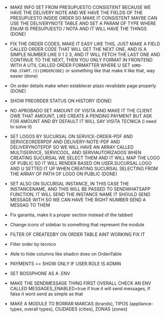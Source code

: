 
- MAKE INFO SET FROM PRESUPUESTO CONSISTENT BECAUSE WE HAVE THE DELIVERY NOTE AND WE HAVE THE FIELDS OF THE PRESUPUESTO INSIDE ORDER SO MAKE IT CONSISTENT MAYBE CAN USE THE DELIVERYNOTE TABLE AND SET A PARAM OF TYPE WHERE ENUM IS PRESUPUESTO / NOTA AND IT WILL HAVE THE THINGS (DONE)
- FIX THE ORDER CODES, MAKE IT EASY LIKE THIS, JUST MAKE A FIELD CALLED ORDER CODE THAT WILL GET THE NEXT ONE, AND IS A SIMPLE NUMBER LIKE 0 1 2 3, AND IT WILL FETCH THE LAST ONE AND CONTINUE TO THE NEXT, THEN YOU ONLY FORMAT IN FRONTEND WITH A UTIL CALLED ORDER FORMATTER WHERE U SET `$ORD-PAD.START.(5){ORDERCODE}` or something like that make it like that, way easier (done)
- On order details make when establecer plazo revalidate page properly (DONE)
- SHOW PREORDER STATUS ON HISTORY (DONE)
- NO APROBADO SET AMOUNT OF VISITA AND MAKE IT THE CLIENT OWE THAT AMOUNT, LIKE CREATE A PENDING PAYMENT BUT ASK FOR AMOUNT AND BY DEFAULT IT WILL SAY VISITA TECNICA (i need to solve it)
- SET LOGOS BY SUCURSAL ON SERVICE-ORDER-PDF AND SERVICEORDERPDF AND DELIVERY-NOTE-PDF AND DELIVERYNOTEPDF SO WE WILL HAVE AN ARRAY CALLED MULTISERVICE, SERVICOOL, AND SERVIAUTORIZADOS WHEN CREATING SUCURSAL WE SELECT THEM AND IT WILL MAP  THE LOGO OF PUBLIC SO IT WILL RENDER BASED ON USER.SUCURSAL.LOGO AND U SETTED IT UP WHEN CREATING SUCURSAL SELECTING FROM THE ARRAY OF PATH OF LOGO ON PUBLIC (DONE)
- SET ALSO ON SUCURSAL INSTANCE, IN THIS CASE THE INSTANCENAME, AND THIS WILL BE PASSED TO SENDWHATSAPP FUNCTION, IT WILL SEND THE INSTANCE NAME IT SHOULD SEND MESSAGE WITH SO WE CAN HAVE THE RIGHT NUMBER SEND A MESSAG TO THEM


- Fix garantia, make it  a proper section instead of the tabbed
- Change icons of sidebar to something that represent the module
- FILTER OF CREATEDBY ON ORDER TABLE AINT WORKING FIX IT
- Filter order by tecnico
- Able to hide columns like shadcn does on OrdenTable
- PAYMENTS == SHOW ONLY IF USER.ROLE IS ADMIN
- SET BOSSPHONE AS A .ENV
- MAKE THE SENDMESSAGE THING FIRST OVERALL CHECK AN ENV CALLED MESSAGES_ENABLED=true if true it will send messages, if false it wont send as simple as that


- MAKE A MODULE TO BORRAR MARCAS (brands), TIPOS (appliance-types, overall types), CIUDADES (cities), ZONAS (zones)
